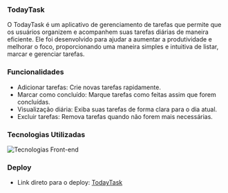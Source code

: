 

### TodayTask
O TodayTask é um aplicativo de gerenciamento de tarefas que permite que os usuários organizem e acompanhem suas tarefas diárias de maneira eficiente. Ele foi desenvolvido para ajudar a aumentar a produtividade e melhorar o foco, proporcionando uma maneira simples e intuitiva de listar, marcar e gerenciar tarefas.

### Funcionalidades
 + Adicionar tarefas: Crie novas tarefas rapidamente.
 + Marcar como concluído: Marque tarefas como feitas assim que forem concluídas.
+ Visualização diária: Exiba suas tarefas de forma clara para o dia atual.
+ Excluir tarefas: Remova tarefas quando não forem mais necessárias.

### Tecnologias Utilizadas
<img src="https://skillicons.dev/icons?i=react,vite,tailwind" alt="Tecnologias Front-end" />

### Deploy

+ Link direto para o deploy: [TodayTask](https://today-task-eta.vercel.app/)

